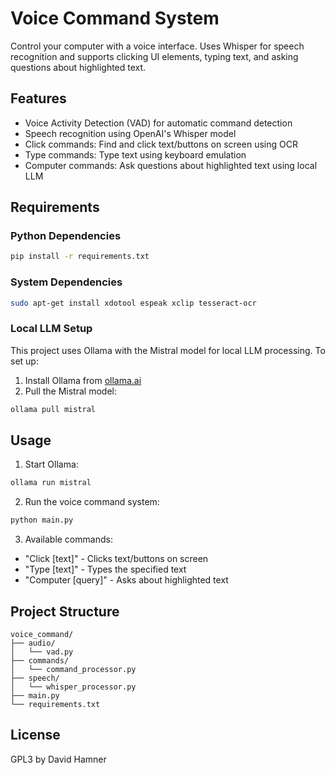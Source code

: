# Voice Command System

Control your computer with a voice interface. Uses Whisper for speech recognition and supports clicking UI elements, typing text, and asking questions about highlighted text.

## Features
- Voice Activity Detection (VAD) for automatic command detection
- Speech recognition using OpenAI's Whisper model
- Click commands: Find and click text/buttons on screen using OCR
- Type commands: Type text using keyboard emulation
- Computer commands: Ask questions about highlighted text using local LLM

## Requirements

### Python Dependencies
```bash
pip install -r requirements.txt
```

### System Dependencies
```bash
sudo apt-get install xdotool espeak xclip tesseract-ocr
```

### Local LLM Setup
This project uses Ollama with the Mistral model for local LLM processing. To set up:

1. Install Ollama from [ollama.ai](https://ollama.ai)
2. Pull the Mistral model:
```bash
ollama pull mistral
```

## Usage

1. Start Ollama:
```bash
ollama run mistral
```

2. Run the voice command system:
```bash
python main.py
```

3. Available commands:
- "Click [text]" - Clicks text/buttons on screen
- "Type [text]" - Types the specified text
- "Computer [query]" - Asks about highlighted text

## Project Structure
```
voice_command/
├── audio/
│   └── vad.py
├── commands/
│   └── command_processor.py
├── speech/
│   └── whisper_processor.py
├── main.py
└── requirements.txt
```

## License
GPL3 by David Hamner
